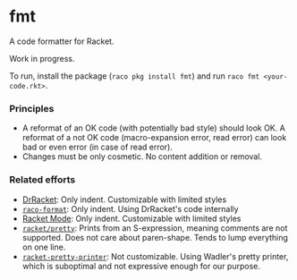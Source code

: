 fmt
===

A code formatter for Racket.

Work in progress.

To run, install the package (`raco pkg install fmt`) and run `raco fmt <your-code.rkt>`.

### Principles 

- A reformat of an OK code (with potentially bad style) should look OK. A reformat of a not OK code (macro-expansion error, read error) can look bad or even error (in case of read error).
- Changes must be only cosmetic. No content addition or removal.

### Related efforts

- [DrRacket](https://github.com/racket/drracket/): Only indent. Customizable with limited styles
- [`raco-format`](https://github.com/mxork/raco-format/): Only indent. Using DrRacket's code internally
- [Racket Mode](https://racket-mode.com/): Only indent. Customizable with limited styles
- [`racket/pretty`](https://docs.racket-lang.org/reference/pretty-print.html): Prints from an S-expression, meaning comments are not supported. Does not care about paren-shape. Tends to lump everything on one line.
- [`racket-pretty-printer`](https://github.com/Shuumatsu/racket-pretty-printer): Not customizable. Using Wadler's pretty printer, which is suboptimal and not expressive enough for our purpose.
